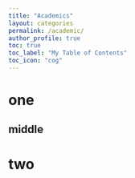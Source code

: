 ```yaml
---
title: "Academics"
layout: categories
permalink: /academic/
author_profile: true
toc: true
toc_label: "My Table of Contents"
toc_icon: "cog"
---
```


# one
## middle
# two
